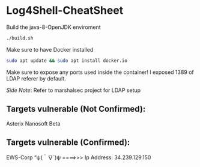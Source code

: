 # Log4Shell-CheatSheet

 Build the java-8-OpenJDK enviroment 
 ```bash 
 ./build.sh
 ``` 
Make sure to have Docker installed 
```bash
sudo apt update && sudo apt install docker.io
```
Make sure to expose any ports used inside the container! I exposed 1389 of LDAP referer by default.

_Side Note_: Refer to marshalsec project for LDAP setup 

## Targets vulnerable (Not Confirmed): 
Asterix
Nanosoft 
Beta 
## Targets vulnerable (Confirmed): 
EWS-Corp “ψ(｀∇´)ψ  ====>>> Ip Address: 34.239.129.150
